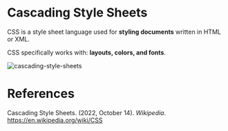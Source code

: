# Cascading Style Sheets 

CSS is a style sheet language used for **styling documents** written in HTML or XML. 

CSS specifically works with: **layouts, colors, and fonts**. 

![cascading-style-sheets](https://user-images.githubusercontent.com/109105989/197310853-da240bab-ec1f-47fc-90d7-31ba161a632e.png)

# References 
Cascading Style Sheets. (2022, October 14). *Wikipedia*. <https://en.wikipedia.org/wiki/CSS> 
